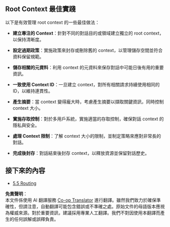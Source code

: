 <!--
CO_OP_TRANSLATOR_METADATA:
{
  "original_hash": "8311f46a35cf608c9780f39b62c9dc3f",
  "translation_date": "2025-07-14T01:59:15+00:00",
  "source_file": "05-AdvancedTopics/mcp-root-contexts/README.md",
  "language_code": "mo"
}
-->
## Root Context 最佳實踐

以下是有效管理 root context 的一些最佳做法：

- **建立專注的 Context**：針對不同的對話目的或領域建立獨立的 root context，以保持清晰度。

- **設定過期政策**：實施政策來封存或刪除舊的 context，以管理儲存空間並符合資料保留規範。

- **儲存相關的元資料**：利用 context 的元資料來保存對話中可能日後有用的重要資訊。

- **一致使用 Context ID**：一旦建立 context，對所有相關請求持續使用相同的 ID，以維持連貫性。

- **產生摘要**：當 context 變得龐大時，考慮產生摘要以擷取關鍵資訊，同時控制 context 大小。

- **實施存取控制**：對於多用戶系統，實施適當的存取控制，確保對話 context 的隱私與安全。

- **處理 Context 限制**：了解 context 大小的限制，並制定策略來應對非常長的對話。

- **完成後封存**：對話結束後封存 context，以釋放資源並保留對話歷史。

## 接下來的內容

- [5.5 Routing](../mcp-routing/README.md)

**免責聲明**：  
本文件係使用 AI 翻譯服務 [Co-op Translator](https://github.com/Azure/co-op-translator) 進行翻譯。雖然我們致力於確保準確性，但請注意，自動翻譯可能包含錯誤或不準確之處。原始文件的母語版本應視為權威來源。對於重要資訊，建議採用專業人工翻譯。我們不對因使用本翻譯而產生的任何誤解或誤釋負責。